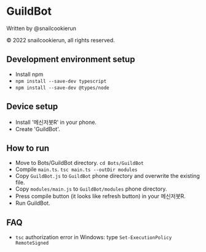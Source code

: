 # GuildBot

Written by @snailcookierun

© 2022 snailcookierun, all rights reserved.

## Development environment setup
- Install npm
- `npm install --save-dev typescript`
- `npm install --save-dev @types/node`

## Device setup
- Install '메신저봇R' in your phone.
- Create 'GuildBot'.

## How to run
- Move to Bots/GuildBot directory. `cd Bots/GuildBot`
- Compile `main.ts`. `tsc main.ts --outDir modules`
- Copy `GuildBot.js` to `GuildBot` phone directory and overwrite the existing file.
- Copy `modules/main.js` to `GuildBot/modules` phone directory.
- Press compile button (it looks like refresh button) in your 메신저봇R.
- Run GuildBot.

## FAQ
- `tsc` authorization error in Windows: type `Set-ExecutionPolicy RemoteSigned`
